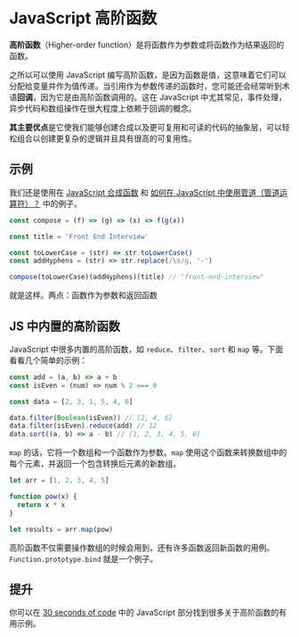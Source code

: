# JavaScript 高阶函数

**高阶函数**（Higher-order function）是将函数作为参数或将函数作为结果返回的函数。

之所以可以使用 JavaScript 编写高阶函数，是因为函数是值，这意味着它们可以分配给变量并作为值传递。当引用作为参数传递的函数时，您可能还会经常听到术语**回调**，因为它是由高阶函数调用的。这在 JavaScript 中尤其常见，事件处理，异步代码和数组操作在很大程度上依赖于回调的概念。

**其主要优点**是它使我们能够创建合成以及更可复用和可读的代码的抽象层，可以轻松组合以创建更复杂的逻辑并且具有很高的可复用性。

## 示例

我们还是使用在 [JavaScript 合成函数](https://github.com/lio-zero/blog/blob/master/JavaScript/JavaScript%20%E5%90%88%E6%88%90%E5%87%BD%E6%95%B0.md) 和 [如何在 JavaScript 中使用管道（管道运算符）？](https://github.com/lio-zero/blog/blob/master/JavaScript/%E5%A6%82%E4%BD%95%E5%9C%A8%20JavaScript%20%E4%B8%AD%E4%BD%BF%E7%94%A8%E7%AE%A1%E9%81%93%EF%BC%88%E7%AE%A1%E9%81%93%E8%BF%90%E7%AE%97%E7%AC%A6%EF%BC%89%EF%BC%9F.md) 中的例子。

```js
const compose = (f) => (g) => (x) => f(g(x))

const title = 'Front End Interview'

const toLowerCase = (str) => str.toLowerCase()
const addHyphens = (str) => str.replace(/\s/g, '-')

compose(toLowerCase)(addHyphens)(title) // "front-end-interview"
```

就是这样。两点：函数作为参数和返回函数

## JS 中内置的高阶函数

JavaScript 中很多内置的高阶函数，如 `reduce`、`filter`、`sort` 和 `map` 等。下面看看几个简单的示例：

```js
const add = (a, b) => a + b
const isEven = (num) => num % 2 === 0

const data = [2, 3, 1, 5, 4, 6]

data.filter(Boolean(isEven)) // [2, 4, 6]
data.filter(isEven).reduce(add) // 12
data.sort((a, b) => a - b) // [1, 2, 3, 4, 5, 6]
```

`map` 的话，它将一个数组和一个函数作为参数。`map` 使用这个函数来转换数组中的每个元素，并返回一个包含转换后元素的新数组。

```js
let arr = [1, 2, 3, 4, 5]

function pow(x) {
  return x * x
}

let results = arr.map(pow)
```

高阶函数不仅需要操作数组的时候会用到，还有许多函数返回新函数的用例。`Function.prototype.bind` 就是一个例子。

## 提升

你可以在 [30 seconds of code](https://www.30secondsofcode.org/js/p/1) 中的 JavaScript 部分找到很多关于高阶函数的有用示例。
